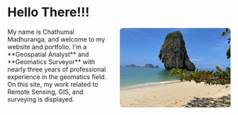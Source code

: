 <style>
img {
  float: right;
  margin: 0px 0px 15px 20px;
}
</style>


# Hello There!!!
<img src="images/intro.png" width="250" height="180" >
My name is Chathumal Madhuranga, and welcome to my website and portfolio. I'm a **Geospatial Analyst** and **Geomatics Surveyor** with nearly three years of professional experience in the geomatics field. On this site, my work related to Remote Sensing, GIS, and surveying is displayed.




